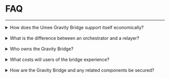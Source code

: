 # FAQ

****

<details><summary>How does the Umee Gravity Bridge support itself economically?</summary>

Each relayer gets a reward when they successfully relay transactions across blockchains. They estimate if the batch or a relaying transaction is going to be profitable by comparing Ethereum’s fees and the batch’s reward (fees paid by users). 

</details>

<br>

<details><summary>What is the difference between an orchestrator and a relayer?</summary>

Relayers compete to be the first in relaying a profitable batch. Orchestrators validate and sign batched transactions.

</details>

<br>

<details><summary>Who owns the Gravity Bridge?</summary>

Umee’s Gravity Bridge is completely decentralized and is operated by the Umee validator set.

</details>

<br>

<details><summary>What costs will users of the bridge experience?</summary>

Costs on the Gravity Bridge are as minimal as they can get. Transactions going from Umee to Ethereum are grouped in batches of up to 100 transactions, meaning they share the costs. Going from Ethereum to Umee they only pay for the cost of executing sendToCosmos. In both cases cost is highly tied to the price of Ethereum.

</details>

<br>

<details><summary>How are the Gravity Bridge and any related components be secured?</summary>

The Gravity contract is basically a multisig wallet that’s managed by Umee’s validator set. The Gravity Bridge design benefits from its simplicity and less dependencies.

</details>
